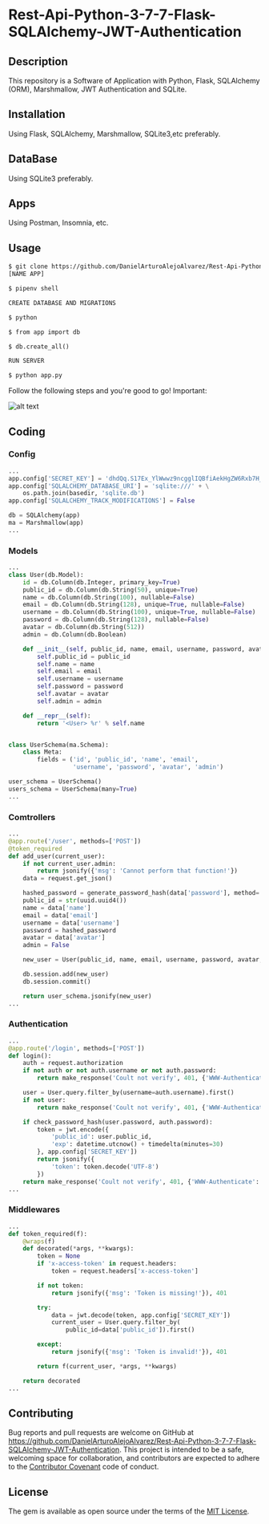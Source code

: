 # Rest-Api-Python-3-7-7-Flask-SQLAlchemy-JWT-Authentication

## Description

This repository is a Software of Application with Python, Flask, SQLAlchemy (ORM), Marshmallow, JWT Authentication and SQLite.

## Installation

Using Flask, SQLAlchemy, Marshmallow, SQLite3,etc preferably.

## DataBase

Using SQLite3 preferably.

## Apps

Using Postman, Insomnia, etc.

## Usage

```html
$ git clone https://github.com/DanielArturoAlejoAlvarez/Rest-Api-Python-3-7-7-Flask-SQLAlchemy-JWT-Authentication.git
[NAME APP]

$ pipenv shell

CREATE DATABASE AND MIGRATIONS

$ python

$ from app import db

$ db.create_all()

RUN SERVER

$ python app.py
```

Follow the following steps and you're good to go! Important:

![alt text](https://camo.githubusercontent.com/02cd7c8f8e5b590231c2fa3d744e4d95e37ccb37/68747470733a2f2f63646e2e6f6d6973652e636f2f6173736574732f73637265656e73686f74732f6f6d6973652d666c61736b2d6578616d706c652f706970656e762d72756e2d666c61736b2d72756e2e676966)

## Coding

### Config

```python
...
app.config['SECRET_KEY'] = 'dhdQq.S17Ex_YlWwwz9ncgglIQBfiAekHgZW6Rxb7H_4R7OmUxzV14fkvGo1ss0Z'
app.config['SQLALCHEMY_DATABASE_URI'] = 'sqlite:///' + \
    os.path.join(basedir, 'sqlite.db')
app.config['SQLALCHEMY_TRACK_MODIFICATIONS'] = False

db = SQLAlchemy(app)
ma = Marshmallow(app)
...
```

### Models

```python
...
class User(db.Model):
    id = db.Column(db.Integer, primary_key=True)
    public_id = db.Column(db.String(50), unique=True)
    name = db.Column(db.String(100), nullable=False)
    email = db.Column(db.String(128), unique=True, nullable=False)
    username = db.Column(db.String(100), unique=True, nullable=False)
    password = db.Column(db.String(128), nullable=False)
    avatar = db.Column(db.String(512))
    admin = db.Column(db.Boolean)

    def __init__(self, public_id, name, email, username, password, avatar, admin):
        self.public_id = public_id
        self.name = name
        self.email = email
        self.username = username
        self.password = password
        self.avatar = avatar
        self.admin = admin

    def __repr__(self):
        return '<User> %r' % self.name


class UserSchema(ma.Schema):
    class Meta:
        fields = ('id', 'public_id', 'name', 'email',
                  'username', 'password', 'avatar', 'admin')

user_schema = UserSchema()
users_schema = UserSchema(many=True)
...
```

### Comtrollers

```python
...
@app.route('/user', methods=['POST'])
@token_required
def add_user(current_user):
    if not current_user.admin:
        return jsonify({'msg': 'Cannot perform that function!'})
    data = request.get_json()

    hashed_password = generate_password_hash(data['password'], method='sha256')
    public_id = str(uuid.uuid4())
    name = data['name']
    email = data['email']
    username = data['username']
    password = hashed_password
    avatar = data['avatar']
    admin = False

    new_user = User(public_id, name, email, username, password, avatar, admin)

    db.session.add(new_user)
    db.session.commit()

    return user_schema.jsonify(new_user)
...
```

### Authentication

```python
...
@app.route('/login', methods=['POST'])
def login():
    auth = request.authorization
    if not auth or not auth.username or not auth.password:
        return make_response('Coult not verify', 401, {'WWW-Authenticate': 'Basic realm="Login required!"'})

    user = User.query.filter_by(username=auth.username).first()
    if not user:
        return make_response('Coult not verify', 401, {'WWW-Authenticate': 'Basic realm="Login required!"'})

    if check_password_hash(user.password, auth.password):
        token = jwt.encode({
            'public_id': user.public_id,
            'exp': datetime.utcnow() + timedelta(minutes=30)
        }, app.config['SECRET_KEY'])
        return jsonify({
            'token': token.decode('UTF-8')
        })
    return make_response('Coult not verify', 401, {'WWW-Authenticate': 'Basic realm="Login required!"'})
...
```

### Middlewares

```python
...
def token_required(f):
    @wraps(f)
    def decorated(*args, **kwargs):
        token = None
        if 'x-access-token' in request.headers:
            token = request.headers['x-access-token']

        if not token:
            return jsonify({'msg': 'Token is missing!'}), 401

        try:
            data = jwt.decode(token, app.config['SECRET_KEY'])
            current_user = User.query.filter_by(
                public_id=data['public_id']).first()

        except:
            return jsonify({'msg': 'Token is invalid!'}), 401

        return f(current_user, *args, **kwargs)

    return decorated
...

```

## Contributing

Bug reports and pull requests are welcome on GitHub at https://github.com/DanielArturoAlejoAlvarez/Rest-Api-Python-3-7-7-Flask-SQLAlchemy-JWT-Authentication. This project is intended to be a safe, welcoming space for collaboration, and contributors are expected to adhere to the [Contributor Covenant](http://contributor-covenant.org) code of conduct.

## License

The gem is available as open source under the terms of the [MIT License](http://opensource.org/licenses/MIT).
````
